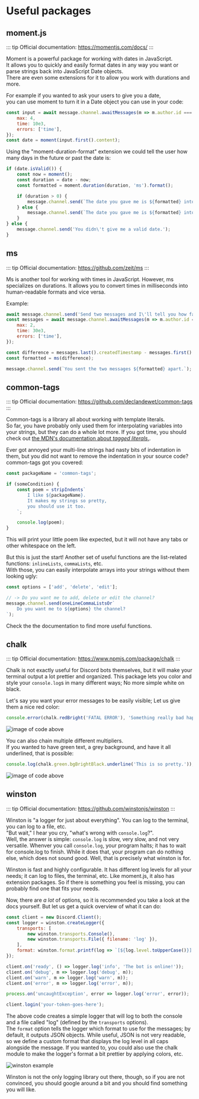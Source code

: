 # Useful packages

## moment.js

::: tip
Official documentation: https://momentjs.com/docs/
:::

Moment is a powerful package for working with dates in JavaScript.  
It allows you to quickly and easily format dates in any way you want or parse strings back into JavaScript Date objects.  
There are even some extensions for it to allow you work with durations and more.

For example if you wanted to ask your users to give you a date,  
you can use moment to turn it in a Date object you can use in your code:

<!-- eslint-skip -->
```js
const input = await message.channel.awaitMessages(m => m.author.id === message.author.id, {
	max: 4,
	time: 10e3,
	errors: ['time'],
});
const date = moment(input.first().content);
```

Using the "moment-duration-format" extension we could tell the user how many days in the future or past the date is:

```js
if (date.isValid()) {
	const now = moment();
	const duration = date - now;
	const formatted = moment.duration(duration, 'ms').format();

	if (duration > 0) {
		message.channel.send(`The date you gave me is ${formatted} into the future.`);
	} else {
		message.channel.send(`The date you gave me is ${formatted} into the past.`);
	}
} else {
	message.channel.send('You didn\'t give me a valid date.');
}
```

## ms

::: tip
Official documentation: https://github.com/zeit/ms
:::

Ms is another tool for working with times in JavaScript. However, ms specializes on durations.
It allows you to convert times in milliseconds into human-readable formats and vice versa.

Example:

<!-- eslint-skip -->
```js
await message.channel.send('Send two messages and I\'ll tell you how far apart you sent them.');
const messages = await message.channel.awaitMessages(m => m.author.id === message.author.id. {
	max: 2,
	time: 30e3,
	errors: ['time'],
});

const difference = messages.last().createdTimestamp - messages.first().createdTimestamp;
const formatted = ms(difference);

message.channel.send(`You sent the two messages ${formatted} apart.`);
```

## common-tags

::: tip
Official documentation: https://github.com/declandewet/common-tags
:::

Common-tags is a library all about working with template literals.  
So far, you have probably only used them for interpolating variables into your strings, but they can do a whole lot more.
If you got time, you should check out [the MDN's documentation about *tagged literals*.](https://developer.mozilla.org/en-US/docs/Web/JavaScript/Reference/Template_literals#Tagged_templates).

Ever got annoyed your multi-line strings had nasty bits of indentation in them,
but you did not want to remove the indentation in your source code?  
common-tags got you covered:

```js
const packageName = 'common-tags';

if (someCondition) {
	const poem = stripIndents`
		I like ${packageName}.
		It makes my strings so pretty,
		you should use it too.
	`;

	console.log(poem);
}
```

This will print your little poem like expected, but it will not have any tabs or other whitespace on the left.

But this is just the start! Another set of useful functions are the list-related functions:
`inlineLists`, `commaLists`, etc.  
With those, you can easily interpolate arrays into your strings without them looking ugly:

```js
const options = ['add', 'delete', 'edit'];

// -> Do you want me to add, delete or edit the channel?
message.channel.send(oneLineCommaListsOr`
	Do you want me to ${options} the channel?
`);
```

Check the the documentation to find more useful functions.

## chalk

::: tip
Official documentation: https://www.npmjs.com/package/chalk
:::

Chalk is not exactly useful for Discord bots themselves, but it will make your terminal output a lot prettier and organized.
This package lets you color and style your `console.log`s in many different ways; No more simple white on black.

Let's say you want your error messages to be easily visible; Let us give them a nice red color:

```js
console.error(chalk.redBright('FATAL ERROR'), 'Something really bad happened!');
```

![image of code above](~@/images/chalk-red.png)

You can also chain multiple different multipliers.  
If you wanted to have green text, a grey background, and have it all underlined, that is possible:

```js
console.log(chalk.green.bgBrightBlack.underline('This is so pretty.'));
```

![image of code above](~@/images/chalk-ugly.png)

## winston

::: tip
Official documentation: https://github.com/winstonjs/winston
:::

Winston is "a logger for just about everything".
You can log to the terminal, you can log to a file, etc.  
"But wait," I hear you cry, "what's wrong with `console.log`?".  
Well, the answer is simple: `console.log` is slow, very slow, and not very versatile.
Whenver you call `console.log`, your program halts; it has to wait for console.log to finish.
While it does that, your program can do nothing else, which does not sound good.
Well, that is precisely what winston is for.

Winston is fast and highly configurable. It has different log levels for all your needs; it can log to files, the terminal, etc.
Like moment.js, it also has extension packages. So if there is something you feel is missing, you can probably find one that fits your needs.

Now, there are *a lot* of options, so it is recommended you take a look at the docs yourself.
But let us get a quick overview of what it can do:

```js
const client = new Discord.Client();
const logger = winston.createLogger({
	transports: [
		new winston.transports.Console(),
		new winston.transports.File({ filename: 'log' }),
	],
	format: winston.format.printf(log => `[${log.level.toUpperCase()}] - ${log.message}`),
});

client.on('ready', () => logger.log('info', 'The bot is online!'));
client.on('debug', m => logger.log('debug', m));
client.on('warn', m => logger.log('warn', m));
client.on('error', m => logger.log('error', m));

process.on('uncaughtException', error => logger.log('error', error));

client.login('your-token-goes-here');
```

The above code creates a simple logger that will log to both the console and a file called "log" (defined by the `transports` options).  
The `format` option tells the logger which format to use for the messages; by default, it outputs JSON objects.
While useful, JSON is not very readable, so we define a custom format that displays the log level in all caps alongside the message.
If you wanted to, you could also use the chalk module to make the logger's format a bit prettier by applying colors, etc.

![winston example](~@/images/winston.png)

Winston is not the only logging library out there, though, so if you are not convinced, you should google around a bit and
you should find something you will like.
